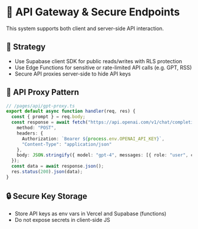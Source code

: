 # 🔌 API Gateway & Secure Endpoints

This system supports both client and server-side API interaction.

## 📡 Strategy

- Use Supabase client SDK for public reads/writes with RLS protection
- Use Edge Functions for sensitive or rate-limited API calls (e.g. GPT, RSS)
- Secure API proxies server-side to hide API keys

## 🧱 API Proxy Pattern

```ts
// /pages/api/gpt-proxy.ts
export default async function handler(req, res) {
  const { prompt } = req.body;
  const response = await fetch("https://api.openai.com/v1/chat/completions", {
    method: "POST",
    headers: {
      Authorization: `Bearer ${process.env.OPENAI_API_KEY}`,
      "Content-Type": "application/json"
    },
    body: JSON.stringify({ model: "gpt-4", messages: [{ role: "user", content: prompt }] })
  });
  const data = await response.json();
  res.status(200).json(data);
}
```
## 🔒 Secure Key Storage

- Store API keys as env vars in Vercel and Supabase (functions)
- Do not expose secrets in client-side JS
